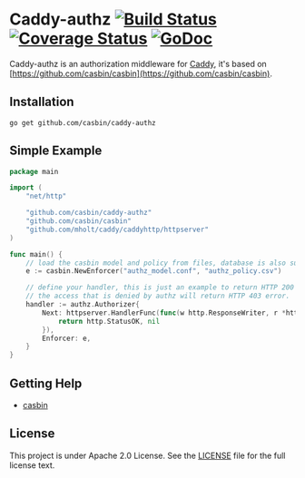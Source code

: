 Caddy-authz [![Build Status](https://travis-ci.org/casbin/caddy-authz.svg?branch=master)](https://travis-ci.org/casbin/caddy-authz) [![Coverage Status](https://coveralls.io/repos/github/casbin/caddy-authz/badge.svg?branch=master)](https://coveralls.io/github/casbin/caddy-authz?branch=master) [![GoDoc](https://godoc.org/github.com/casbin/caddy-authz?status.svg)](https://godoc.org/github.com/casbin/caddy-authz)
======

Caddy-authz is an authorization middleware for [Caddy](https://github.com/mholt/caddy), it's based on [https://github.com/casbin/casbin](https://github.com/casbin/casbin).

## Installation

    go get github.com/casbin/caddy-authz

## Simple Example

```Go
package main

import (
	"net/http"

	"github.com/casbin/caddy-authz"
	"github.com/casbin/casbin"
	"github.com/mholt/caddy/caddyhttp/httpserver"
)

func main() {
	// load the casbin model and policy from files, database is also supported.
	e := casbin.NewEnforcer("authz_model.conf", "authz_policy.csv")

	// define your handler, this is just an example to return HTTP 200 for any requests.
	// the access that is denied by authz will return HTTP 403 error.
	handler := authz.Authorizer{
        Next: httpserver.HandlerFunc(func(w http.ResponseWriter, r *http.Request) (int, error) {
            return http.StatusOK, nil
        }),
        Enforcer: e,
    }
}
```

## Getting Help

- [casbin](https://github.com/casbin/casbin)

## License

This project is under Apache 2.0 License. See the [LICENSE](LICENSE) file for the full license text.
